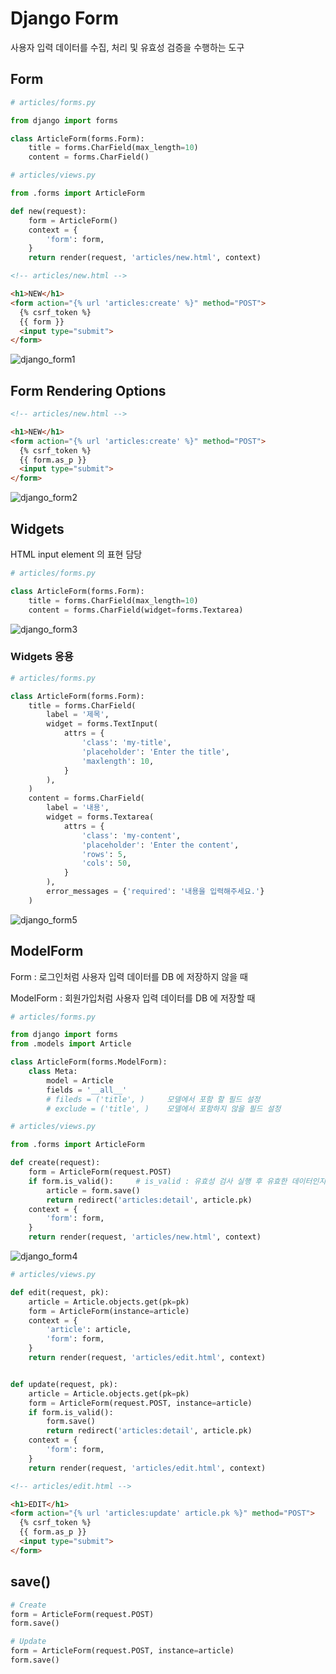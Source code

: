# Django Form

사용자 입력 데이터를 수집, 처리 및 유효성 검증을 수행하는 도구

## Form

``` python
# articles/forms.py

from django import forms

class ArticleForm(forms.Form):
    title = forms.CharField(max_length=10)
    content = forms.CharField()
```

```python
# articles/views.py

from .forms import ArticleForm

def new(request):
    form = ArticleForm()
    context = {
        'form': form,
    }
    return render(request, 'articles/new.html', context)
```

```html
<!-- articles/new.html -->

<h1>NEW</h1>
<form action="{% url 'articles:create' %}" method="POST">
  {% csrf_token %}
  {{ form }}
  <input type="submit">
</form>
```

![django_form1](django_form1.png)

## Form Rendering Options

```html
<!-- articles/new.html -->

<h1>NEW</h1>
<form action="{% url 'articles:create' %}" method="POST">
  {% csrf_token %}
  {{ form.as_p }}
  <input type="submit">
</form>
```

![django_form2](django_form2.png)

## Widgets

HTML input element 의 표현 담당

```python
# articles/forms.py

class ArticleForm(forms.Form):
    title = forms.CharField(max_length=10)
    content = forms.CharField(widget=forms.Textarea)
```

![django_form3](django_form3.png)

### Widgets 응용

```python
# articles/forms.py

class ArticleForm(forms.Form):
    title = forms.CharField(
        label = '제목',
        widget = forms.TextInput(
            attrs = {
                'class': 'my-title',
                'placeholder': 'Enter the title',
                'maxlength': 10,
            }
        ),
    )
    content = forms.CharField(
        label = '내용',
        widget = forms.Textarea(
            attrs = {
                'class': 'my-content',
                'placeholder': 'Enter the content',
                'rows': 5,
                'cols': 50,
            }
        ),
        error_messages = {'required': '내용을 입력해주세요.'}
    )
```

![django_form5](django_form5.png)

## ModelForm

Form : 로그인처럼 사용자 입력 데이터를 DB 에 저장하지 않을 때

ModelForm : 회원가입처럼 사용자 입력 데이터를 DB 에 저장할 때

```python
# articles/forms.py

from django import forms
from .models import Article

class ArticleForm(forms.ModelForm):
    class Meta:
        model = Article
        fields = '__all__'
        # fileds = ('title', )     모델에서 포함 할 필드 설정
        # exclude = ('title', )    모델에서 포함하지 않을 필드 설정
```

```python
# articles/views.py

from .forms import ArticleForm

def create(request):
    form = ArticleForm(request.POST)
    if form.is_valid():     # is_valid : 유효성 검사 실행 후 유효한 데이터인지 boolean 으로 반환
        article = form.save()
        return redirect('articles:detail', article.pk)
    context = {
        'form': form,
    }
    return render(request, 'articles/new.html', context)
```

![django_form4](django_form4.png)

```python
# articles/views.py

def edit(request, pk):
    article = Article.objects.get(pk=pk)
    form = ArticleForm(instance=article)
    context = {
        'article': article,
        'form': form,
    }
    return render(request, 'articles/edit.html', context)


def update(request, pk):
    article = Article.objects.get(pk=pk)
    form = ArticleForm(request.POST, instance=article)
    if form.is_valid():
        form.save()
        return redirect('articles:detail', article.pk)
    context = {
        'form': form,
    }
    return render(request, 'articles/edit.html', context)
```

```html
<!-- articles/edit.html -->

<h1>EDIT</h1>
<form action="{% url 'articles:update' article.pk %}" method="POST">
  {% csrf_token %}
  {{ form.as_p }}
  <input type="submit">
</form>
```

## save()

```python
# Create
form = ArticleForm(request.POST)
form.save()

# Update
form = ArticleForm(request.POST, instance=article)
form.save()
```
